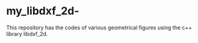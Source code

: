 my_libdxf_2d-
=============

This repository has the codes of various geometrical figures using the c++ library libdxf_2d.

